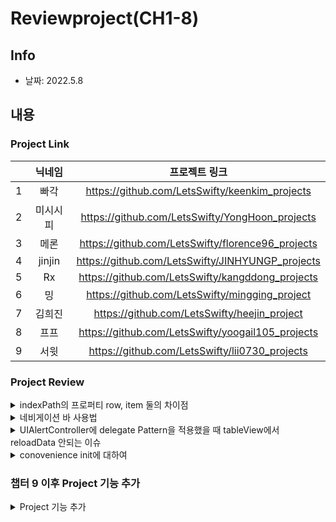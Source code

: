 # Reviewproject(CH1-8)
## Info
- 날짜: 2022.5.8

## 내용
### Project Link

||닉네임|프로젝트 링크|
|:---:|:---:|:---:|
|1|빠각|https://github.com/LetsSwifty/keenkim_projects|
|2|미시시피|https://github.com/LetsSwifty/YongHoon_projects|
|3|메론|https://github.com/LetsSwifty/florence96_projects|
|4|jinjin|https://github.com/LetsSwifty/JINHYUNGP_projects|
|5|Rx|https://github.com/LetsSwifty/kangddong_projects|
|6|밍|https://github.com/LetsSwifty/mingging_project|
|7|김희진|https://github.com/LetsSwifty/heejin_project|
|8|프프|https://github.com/LetsSwifty/yoogail105_projects|
|9|서윗|https://github.com/LetsSwifty/lii0730_projects|

### Project Review
<details>
  <summary> indexPath의 프로퍼티 row, item 둘의 차이점</summary>
  
  내용 작성
</details>

<details>
  <summary> 네비게이션 바 사용법</summary>
  
    ```Swift
    self.navigationItem.hidesBackButton = true
    let backButton = UIBarButtonItem(image: UIImage(systemName: "chevron.backward"), style: UIBarButtonItem.Style.done, target: self, action: #selector(backButton(sender:)))
    self.navigationController?.navigationBar.tintColor = .black
    self.navigationItem.leftBarButtonItem = backButton
    ```
</details>

<details>
  <summary> UIAlertController에 delegate Pattern을 적용했을 때  tableView에서 reloadData 안되는 이슈</summary>
  
  내용 작성
</details>

<details>
  <summary> conovenience init에 대하여</summary>

  내용 작성
</details>




### 챕터 9 이후 Project 기능 추가
<details>
  <summary> Project 기능 추가 </summary>

+ 주제: 도서 관리 앱
+ 내용: 여러 도서 중 원하는 도서를 마이페이지(즐겨찾기)에 등록할 수 있다.
+ 화면 구성: 도서 목록 / 마이페이지(즐겨찾기)
+ 기능
    1. 목록 페이지에서 도서 목록을 볼 수 있다.
    2. 목록 페이지에서 버튼을 통해 도서를 마이페이지로 추가할 수 있다.
    3. 마이페이지에서는 선택된 도서를 확인할 수 있다.
    4. 마이페이지에서는 선택된 도서를 삭제할 수 있다.
    5. 목록페이지에서는 마이페이지에 선택된 도서를 확인할 수 있다.
+ 네이버 오픈 API 활용 : [링크](https://developers.naver.com/docs/search/book/)
  
</details>
